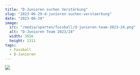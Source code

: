 ```yaml
---
title: "D-Junioren suchen Verstärkung"
slug: "2023-06-29-d-junioren-suchen-verstaerkung"
date: "2023-06-29"
image:
  src: "/media/sparten/fussball/d-junioren-team-2023-24.png"
  alt: "D-Junioren Team 2023/24"
  width: 3656
  height: 1311
tags:
  - Fussball
  - D-Junioren
---
```

![](/media/2023/2023-06-29-flyer-d-junioren-verstaerkung.jpg)
